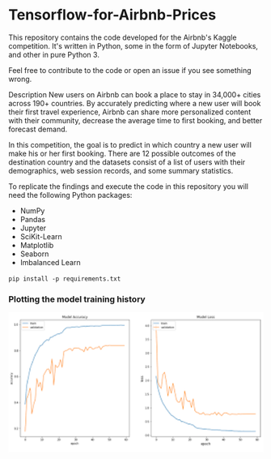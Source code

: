 # Tensorflow-for-Airbnb-Prices

This repository contains the code developed for the Airbnb's Kaggle competition. It's written in Python, some in the form of Jupyter Notebooks, and other in pure Python 3.

Feel free to contribute to the code or open an issue if you see something wrong.

Description
New users on Airbnb can book a place to stay in 34,000+ cities across 190+ countries. By accurately predicting where a new user will book their first travel experience, Airbnb can share more personalized content with their community, decrease the average time to first booking, and better forecast demand.

In this competition, the goal is to predict in which country a new user will make his or her first booking. There are 12 possible outcomes of the destination country and the datasets consist of a list of users with their demographics, web session records, and some summary statistics.

To replicate the findings and execute the code in this repository you will need the following Python packages:

- NumPy
- Pandas
- Jupyter
- SciKit-Learn
- Matplotlib
- Seaborn
- Imbalanced Learn

` pip install -p requirements.txt `

### Plotting the model training history

<img src="https://github.com/Timothy102/Tensorflow-for-Airbnb-Prices/blob/main/download.png" alt="drawing" width="750"/>
